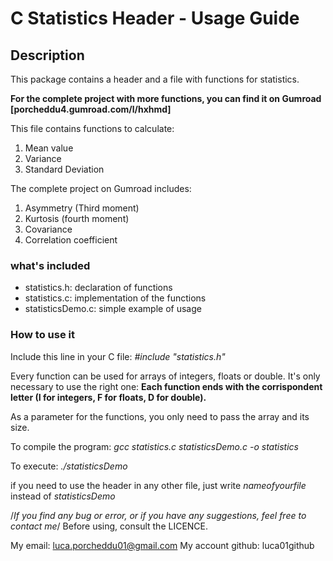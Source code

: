 # C Statistics Header - Usage Guide

## Description
This package contains a header and a file with functions for statistics.

**For the complete project with more functions, you can find it on Gumroad [porcheddu4.gumroad.com/l/hxhmd]**

This file contains functions to calculate:
1. Mean value
2. Variance
3. Standard Deviation

The complete project on Gumroad includes:
1. Asymmetry (Third moment)
2. Kurtosis (fourth moment)
3. Covariance
4. Correlation coefficient

### what's included
* statistics.h: declaration of functions
* statistics.c: implementation of the functions
* statisticsDemo.c: simple example of usage

### How to use it
Include this line in your C file:
*#include "statistics.h"*

Every function can be used for arrays of integers, floats or double. It's only necessary to use the right one: **Each function ends with the corrispondent letter (I for integers, F for floats, D for double).**

As a parameter for the functions, you only need to pass the array and its size.

To compile the program:
*gcc statistics.c statisticsDemo.c -o statistics*

To execute:
*./statisticsDemo*

if you need to use the header in any other file, just write *nameofyourfile* instead of *statisticsDemo*

/_If you find any bug or error, or if you have any suggestions, feel free to contact me_/
Before using, consult the LICENCE.

My email: luca.porcheddu01@gmail.com
My account github: luca01github
